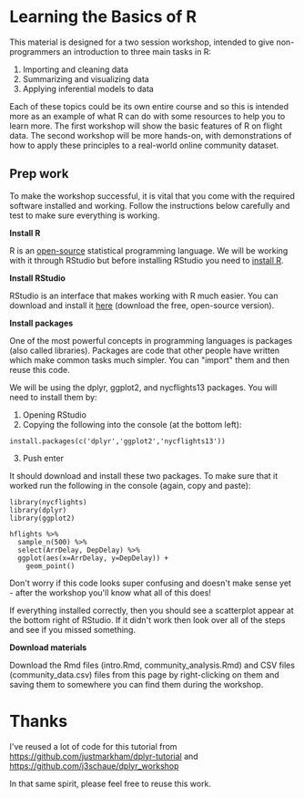 # Learning the Basics of R

This material is designed for a two session workshop, intended to give non-programmers an introduction to three main tasks in R:

1. Importing and cleaning data
2. Summarizing and visualizing data
3. Applying inferential models to data

Each of these topics could be its own entire course and so this is intended more as an example of what R can do with some resources to help you to learn more. The first workshop will show the basic features of R on flight data. The second workshop will be more hands-on, with demonstrations of how to apply these principles to a real-world online community dataset.

## Prep work

To make the workshop successful, it is vital that you come with the required software installed and working. Follow the instructions below carefully and test to make sure everything is working.

**Install R**

R is an [open-source](https://en.wikipedia.org/wiki/Open-source_software) statistical programming language. We will be working with it through RStudio but before installing RStudio you need to [install R](http://cran.us.r-project.org/).


**Install RStudio**

RStudio is an interface that makes working with R much easier. You can download and install it [here](https://www.rstudio.com/products/rstudio/download/#download) (download the free, open-source version).

**Install packages**

One of the most powerful concepts in programming languages is packages (also called libraries). Packages are code that other people have written which make common tasks much simpler. You can "import" them and then reuse this code.

We will be using the dplyr, ggplot2, and nycflights13 packages. You will need to install them by:
1. Opening RStudio
2. Copying the following into the console (at the bottom left):
```
install.packages(c('dplyr','ggplot2','nycflights13'))
```
3. Push enter

It should download and install these two packages. To make sure that it worked run the following in the console (again, copy and paste):

```
library(nycflights)
library(dplyr)
library(ggplot2)

hflights %>%
  sample_n(500) %>%
  select(ArrDelay, DepDelay) %>%
  ggplot(aes(x=ArrDelay, y=DepDelay)) + 
    geom_point()
```

Don't worry if this code looks super confusing and doesn't make sense yet - after the workshop you'll know what all of this does!

If everything installed correctly, then you should see a scatterplot appear at the bottom right of RStudio. If it didn't work then look over all of the steps and see if you missed something.

**Download materials**

Download the Rmd files (intro.Rmd, community_analysis.Rmd) and CSV files (community_data.csv) files from this page by right-clicking on them and saving them to somewhere you can find them during the workshop.


# Thanks

I've reused a lot of code for this tutorial from https://github.com/justmarkham/dplyr-tutorial and https://github.com/j3schaue/dplyr_workshop

In that same spirit, please feel free to reuse this work.
